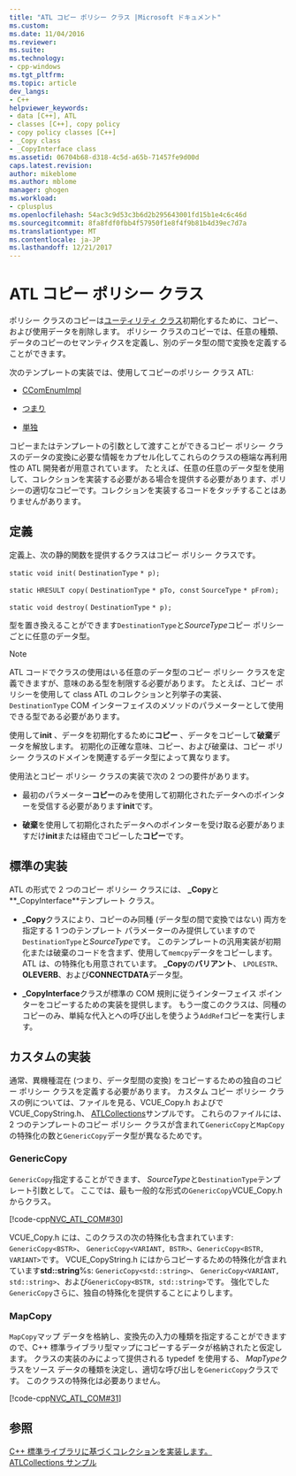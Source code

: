 ```yaml
---
title: "ATL コピー ポリシー クラス |Microsoft ドキュメント"
ms.custom: 
ms.date: 11/04/2016
ms.reviewer: 
ms.suite: 
ms.technology:
- cpp-windows
ms.tgt_pltfrm: 
ms.topic: article
dev_langs:
- C++
helpviewer_keywords:
- data [C++], ATL
- classes [C++], copy policy
- copy policy classes [C++]
- _Copy class
- _CopyInterface class
ms.assetid: 06704b68-d318-4c5d-a65b-71457fe9d00d
caps.latest.revision: 
author: mikeblome
ms.author: mblome
manager: ghogen
ms.workload:
- cplusplus
ms.openlocfilehash: 54ac3c9d53c3b6d2b295643001fd15b1e4c6c46d
ms.sourcegitcommit: 8fa8fdf0fbb4f57950f1e8f4f9b81b4d39ec7d7a
ms.translationtype: MT
ms.contentlocale: ja-JP
ms.lasthandoff: 12/21/2017
---
```

# <a name="atl-copy-policy-classes"></a>ATL コピー ポリシー クラス
ポリシー クラスのコピーは[ユーティリティ クラス](../atl/utility-classes.md)初期化するために、コピー、および使用データを削除します。 ポリシー クラスのコピーでは、任意の種類、データのコピーのセマンティクスを定義し、別のデータ型の間で変換を定義することができます。  
  
 次のテンプレートの実装では、使用してコピーのポリシー クラス ATL:  
  
-   [CComEnumImpl](../atl/reference/ccomenumimpl-class.md)  
  
-   [つまり](../atl/reference/ienumonstlimpl-class.md)  
  
-   [単独](../atl/reference/icollectiononstlimpl-class.md)  
  
 コピーまたはテンプレートの引数として渡すことができるコピー ポリシー クラスのデータの変換に必要な情報をカプセル化してこれらのクラスの極端な再利用性の ATL 開発者が用意されています。 たとえば、任意の任意のデータ型を使用して、コレクションを実装する必要がある場合を提供する必要があります、ポリシーの適切なコピーです。コレクションを実装するコードをタッチすることはありませんがあります。  
  
## <a name="definition"></a>定義  
 定義上、次の静的関数を提供するクラスはコピー ポリシー クラスです。  
  
 `static void init(` `DestinationType` `* p);`  
  
 `static HRESULT copy(` `DestinationType` `* pTo, const`  `SourceType` `* pFrom);`  
  
 `static void destroy(` `DestinationType` `* p);`  
  
 型を置き換えることができます`DestinationType`と*SourceType*コピー ポリシーごとに任意のデータ型。  
  
> [!NOTE]
>  ATL コードでクラスの使用はいる任意のデータ型のコピー ポリシー クラスを定義できますが、意味のある型を制限する必要があります。 たとえば、コピー ポリシーを使用して class ATL のコレクションと列挙子の実装、 `DestinationType` COM インターフェイスのメソッドのパラメーターとして使用できる型である必要があります。  
  
 使用して**init** 、データを初期化するために**コピー** 、データをコピーして**破棄**データを解放します。 初期化の正確な意味、コピー、および破棄は、コピー ポリシー クラスのドメインを関連するデータ型によって異なります。  
  
 使用法とコピー ポリシー クラスの実装で次の 2 つの要件があります。  
  
-   最初のパラメーター**コピー**のみを使用して初期化されたデータへのポインターを受信する必要があります**init**です。  
  
-   **破棄**を使用して初期化されたデータへのポインターを受け取る必要がありますだけ**init**または経由でコピーした**コピー**です。  
  
## <a name="standard-implementations"></a>標準の実装  
 ATL の形式で 2 つのコピー ポリシー クラスには、 **_Copy**と**_CopyInterface**テンプレート クラス。  
  
-   **_Copy**クラスにより、コピーのみ同種 (データ型の間で変換ではない) 両方を指定する 1 つのテンプレート パラメーターのみ提供していますので`DestinationType`と*SourceType*です。 このテンプレートの汎用実装が初期化または破棄のコードを含まず、使用して`memcpy`データをコピーします。 ATL は、の特殊化も用意されています。 **_Copy**の**バリアント**、 `LPOLESTR`、 **OLEVERB**、および**CONNECTDATA**データ型。  
  
-   **_CopyInterface**クラスが標準の COM 規則に従うインターフェイス ポインターをコピーするための実装を提供します。 もう一度このクラスは、同種のコピーのみ、単純な代入とへの呼び出しを使うよう`AddRef`コピーを実行します。  
  
## <a name="custom-implementations"></a>カスタムの実装  
 通常、異機種混在 (つまり、データ型間の変換) をコピーするための独自のコピー ポリシー クラスを定義する必要があります。 カスタム コピー ポリシー クラスの例については、ファイルを見る、VCUE_Copy.h およびで VCUE_CopyString.h、 [ATLCollections](../visual-cpp-samples.md)サンプルです。 これらのファイルには、2 つのテンプレートのコピー ポリシー クラスが含まれて`GenericCopy`と`MapCopy`の特殊化の数と`GenericCopy`データ型が異なるためです。  
  
### <a name="genericcopy"></a>GenericCopy  
 `GenericCopy`指定することができます、 *SourceType*と`DestinationType`テンプレート引数として。 ここでは、最も一般的な形式の`GenericCopy`VCUE_Copy.h からクラス。  
  
 [!code-cpp[NVC_ATL_COM#30](../atl/codesnippet/cpp/atl-copy-policy-classes_1.h)]  
  
 VCUE_Copy.h には、このクラスの次の特殊化も含まれています: `GenericCopy<BSTR>`、 `GenericCopy<VARIANT, BSTR>`、`GenericCopy<BSTR, VARIANT>`です。 VCUE_CopyString.h にはからコピーするための特殊化が含まれています**std::string**%s: `GenericCopy<std::string>`、 `GenericCopy<VARIANT, std::string>`、および`GenericCopy<BSTR, std::string>`です。 強化でした`GenericCopy`さらに、独自の特殊化を提供することによりします。  
  
### <a name="mapcopy"></a>MapCopy  
 `MapCopy`マップ データを格納し、変換先の入力の種類を指定することができますので、C++ 標準ライブラリ型マップにコピーするデータが格納されたと仮定します。 クラスの実装のみによって提供される typedef を使用する、 *MapType*クラスをソース データの種類を決定し、適切な呼び出しを`GenericCopy`クラスです。 このクラスの特殊化は必要ありません。  
  
 [!code-cpp[NVC_ATL_COM#31](../atl/codesnippet/cpp/atl-copy-policy-classes_2.h)]  
  
## <a name="see-also"></a>参照  
 [C++ 標準ライブラリに基づくコレクションを実装します。](../atl/implementing-an-stl-based-collection.md)   
 [ATLCollections サンプル](../visual-cpp-samples.md)


